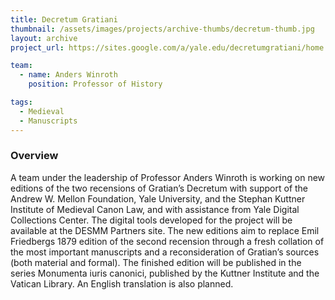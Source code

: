 ```yaml
---
title: Decretum Gratiani
thumbnail: /assets/images/projects/archive-thumbs/decretum-thumb.jpg
layout: archive
project_url: https://sites.google.com/a/yale.edu/decretumgratiani/home

team:
  - name: Anders Winroth
    position: Professor of History

tags:
  - Medieval
  - Manuscripts
---
```


### Overview

A team under the leadership of Professor Anders Winroth is working on new editions of the two recensions of Gratian’s Decretum with support of the Andrew W. Mellon Foundation, Yale University, and the Stephan Kuttner Institute of Medieval Canon Law, and with assistance from Yale Digital Collections Center. The digital tools developed for the project will be available at the DESMM Partners site. The new editions aim to replace Emil Friedbergs 1879 edition of the second recension through a fresh collation of the most important manuscripts and a reconsideration of Gratian’s sources (both material and formal). The finished edition will be published in the series Monumenta iuris canonici, published by the Kuttner Institute and the Vatican Library. An English translation is also planned.